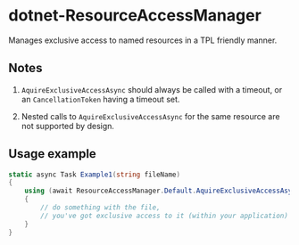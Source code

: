 # dotnet-ResourceAccessManager

Manages exclusive access to named resources in a TPL friendly manner.

## Notes

1. `AquireExclusiveAccessAsync` should always be called with a timeout, or an `CancellationToken`
having a timeout set.

2. Nested calls to `AquireExclusiveAccessAsync` for the same resource are not supported by design.

## Usage example

```c#
static async Task Example1(string fileName)
{
    using (await ResourceAccessManager.Default.AquireExclusiveAccessAsync(fileName, TimeSpan.FromSeconds(5)))
    {
        // do something with the file, 
        // you've got exclusive access to it (within your application)
    }
}
```
